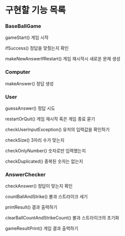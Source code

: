 # 구현할 기능 목록

### BaseBallGame

gameStart() 게임 시작

ifSuccess() 정답을 맞췄는지 확인

makeNewAnswerIfRestart() 게임 재시작시 새로운 문제 생성



### Computer

makeAnswer() 정답 생성



### User

guessAnswer() 정답 시도

restartOrQuit() 게임 재시작 혹은 게임 종료 묻기

checkUserInputException() 유저의 입력값을 확인하기

checkSize() 3자리 수가 맞는지

checkOnlyNumber() 숫자로만 입력했는지

checkDuplicated() 중복된 숫자는 없는지



### AnswerChecker

checkAnswer() 정답이 맞는지 확인

countBallAndStrike() 볼과 스트라이크 세기

printResult() 결과 출력하기

clearBallCountAndStrikeCount() 볼과 스트라이크의 초기화

gameResultPrint() 게임 결과 출력하기
